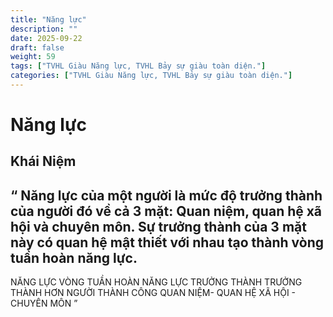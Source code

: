 ```yaml
---
title: "Năng lực"
description: ""
date: 2025-09-22
draft: false
weight: 59
tags: ["TVHL Giàu Năng lực, TVHL Bảy sự giàu toàn diện."]
categories: ["TVHL Giàu Năng lực, TVHL Bảy sự giàu toàn diện."]
---
```


# Năng lực

<!-- **Mã:** 
**Nhóm:**  -->

## Khái Niệm

“ 
Năng lực của một người là mức độ trưởng thành của người đó về cả 3 mặt: Quan niệm, quan hệ xã hội và chuyên môn. Sự trưởng thành của 3 mặt này có quan hệ mật thiết với nhau tạo thành vòng tuần hoàn năng lực.
------------------------------
NĂNG LỰC
        VÒNG TUẦN HOÀN NĂNG LỰC          TRƯỞNG THÀNH
        TRƯỞNG THÀNH HƠN NGƯỜI           THÀNH CÔNG
        QUAN NIỆM- QUAN HỆ XÃ HỘI - CHUYÊN MÔN
”